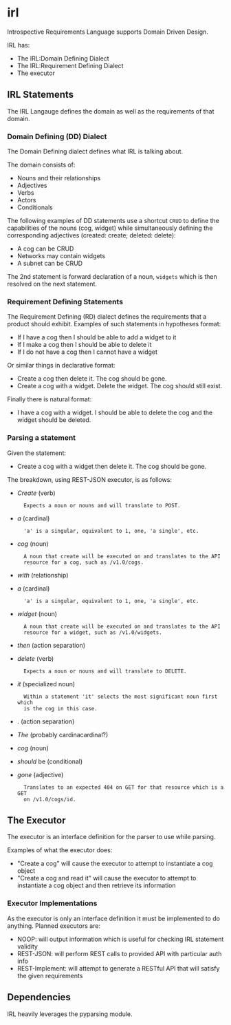 # irl #

Introspective Requirements Language supports Domain Driven Design.

IRL has:

* The IRL:Domain Defining Dialect
* The IRL:Requirement Defining Dialect
* The executor

## IRL Statements ##

The IRL Langauge defines the domain as well as the requirements of that domain.

### Domain Defining (DD) Dialect ###

The Domain Defining dialect defines what IRL is talking about.

The domain consists of:

* Nouns and their relationships
* Adjectives
* Verbs
* Actors
* Conditionals

The following examples of DD statements use a shortcut `CRUD` to define the
capabilities of the nouns (cog, widget) while simultaneously defining the
corresponding adjectives (created: create; deleted: delete):

* A cog can be CRUD
* Networks may contain widgets
* A subnet can be CRUD

The 2nd statement is forward declaration of a noun, `widgets` which is then
resolved on the next statement.

### Requirement Defining Statements ###

The Requirement Defining (RD) dialect defines the requirements that a product
should exhibit. Examples of such statements in hypotheses format:

* If I have a cog then I should be able to add a widget to it
* If I make a cog then I should be able to delete it
* If I do not have a cog then I cannot have a widget

Or similar things in declarative format:

* Create a cog then delete it. The cog should be gone.
* Create a cog with a widget. Delete the widget. The cog should still exist.

Finally there is natural format:

* I have a cog with a widget. I should be able to delete the cog and the widget
  should be deleted.

### Parsing a statement ###

Given the statement:

* Create a cog with a widget then delete it. The cog should be gone.

The breakdown, using REST-JSON executor, is as follows:

* *Create* (verb)
  
        Expects a noun or nouns and will translate to POST.

* *a* (cardinal)
  
        'a' is a singular, equivalent to 1, one, 'a single', etc.

* *cog* (noun)

        A noun that create will be executed on and translates to the API
        resource for a cog, such as /v1.0/cogs.

* *with* (relationship)
* *a* (cardinal)
  
        'a' is a singular, equivalent to 1, one, 'a single', etc.

* *widget* (noun)

        A noun that create will be executed on and translates to the API
        resource for a widget, such as /v1.0/widgets.

* *then* (action separation)
* *delete* (verb)
  
        Expects a noun or nouns and will translate to DELETE.

* *it* (specialized noun)
  
        Within a statement 'it' selects the most significant noun first which
        is the cog in this case.

* *.* (action separation)
* *The* (probably cardinacardinal?)
* *cog* (noun)
* *should* be (conditional)
* *gone* (adjective)
  
        Translates to an expected 404 on GET for that resource which is a GET
        on /v1.0/cogs/id.

## The Executor ##

The executor is an interface definition for the parser to use while parsing.

Examples of what the executor does:

* "Create a cog" will cause the executor to attempt to instantiate a cog
  object
* "Create a cog and read it" will cause the executor to attempt to instantiate
  a cog object and then retrieve its information

### Executor Implementations ###

As the executor is only an interface definition it must be implemented to do
anything. Planned executors are:

* NOOP: will output information which is useful for checking IRL statement
  validity
* REST-JSON: will perform REST calls to provided API with particular auth info
* REST-Implement: will attempt to generate a RESTful API that will satisfy the
  given requirements

## Dependencies ##

IRL heavily leverages the pyparsing module.
